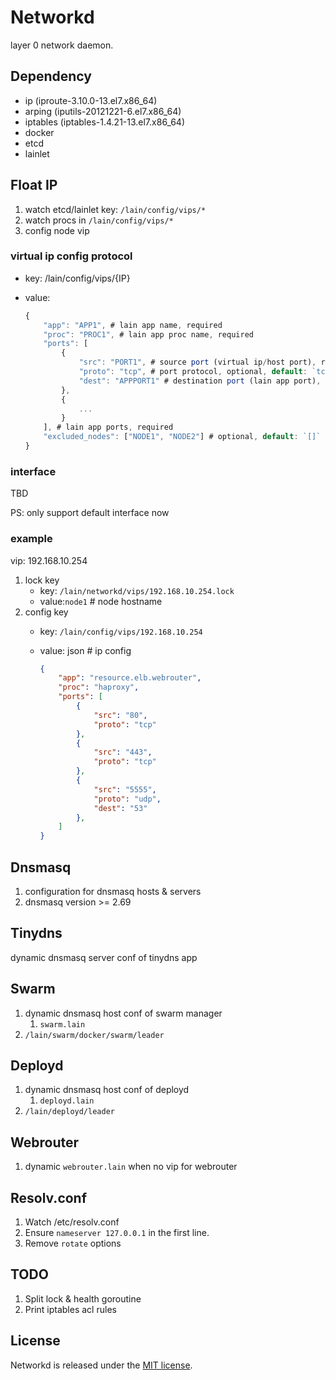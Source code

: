 Networkd
========

layer 0 network daemon.

## Dependency
- ip (iproute-3.10.0-13.el7.x86_64)
- arping (iputils-20121221-6.el7.x86_64)
- iptables (iptables-1.4.21-13.el7.x86_64)
- docker
- etcd
- lainlet

## Float IP

1. watch etcd/lainlet key: `/lain/config/vips/*`
1. watch procs in `/lain/config/vips/*`
1. config node vip

### virtual ip config protocol

- key: /lain/config/vips/{IP}
- value:

    ```javascript
    {
        "app": "APP1", # lain app name, required
        "proc": "PROC1", # lain app proc name, required
        "ports": [
            {
                "src": "PORT1", # source port (virtual ip/host port), required
                "proto": "tcp", # port protocol, optional, default: `tcp`, options: `tcp`, `udp`
                "dest": "APPPORT1" # destination port (lain app port), optional, default: `PORT1(current virtual ip port)`
            },
            {
                ...
            }
        ], # lain app ports, required
        "excluded_nodes": ["NODE1", "NODE2"] # optional, default: `[]`
    }
    ```

### interface

TBD

PS: only support default interface now

### example

vip: 192.168.10.254

1. lock key
    - key: `/lain/networkd/vips/192.168.10.254.lock`
    - value:`node1`  # node hostname
1. config key
    - key: `/lain/config/vips/192.168.10.254`
    - value: json # ip config

        ```json
        {
            "app": "resource.elb.webrouter",
            "proc": "haproxy",
            "ports": [
                {
                    "src": "80",
                    "proto": "tcp"
                },
                {
                    "src": "443",
                    "proto": "tcp"
                },
                {
                    "src": "5555",
                    "proto": "udp",
                    "dest": "53"
                },
            ]
        }
        ```

## Dnsmasq

1. configuration for dnsmasq hosts & servers
1. dnsmasq version >= 2.69

## Tinydns

dynamic dnsmasq server conf of tinydns app

## Swarm

1. dynamic dnsmasq host conf of swarm manager
    1. `swarm.lain`
2. `/lain/swarm/docker/swarm/leader`

## Deployd

1. dynamic dnsmasq host conf of deployd
    1. `deployd.lain`
1. `/lain/deployd/leader`

## Webrouter

1. dynamic `webrouter.lain` when no vip for webrouter

## Resolv.conf

1. Watch /etc/resolv.conf
1. Ensure `nameserver 127.0.0.1` in the first line.
1. Remove `rotate` options

## TODO

1. Split lock & health goroutine
1. Print iptables acl rules

## License

Networkd is released under the [MIT license](LICENSE).
